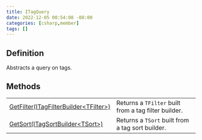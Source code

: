 ```yaml
---
title: ITagQuery
date: 2022-12-05 00:54:08 -08:00
categories: [csharp,member]
tags: []
---
```


## Definition

Abstracts a query on tags.

## Methods
<table><tr><td><!--/posts/csharp.member.entitydb.abstractions.queries.itagquery.getfilter/--><a href='#'>GetFilter(ITagFilterBuilder&lt;TFilter&gt;)</a></td><td>
Returns a <code class='language-plaintext highlighter-rouge'>TFilter</code> built from a tag filter builder.
</td></tr><tr><td><!--/posts/csharp.member.entitydb.abstractions.queries.itagquery.getsort/--><a href='#'>GetSort(ITagSortBuilder&lt;TSort&gt;)</a></td><td>
Returns a <code class='language-plaintext highlighter-rouge'>TSort</code> built from a tag sort builder.
</td></tr></table>
